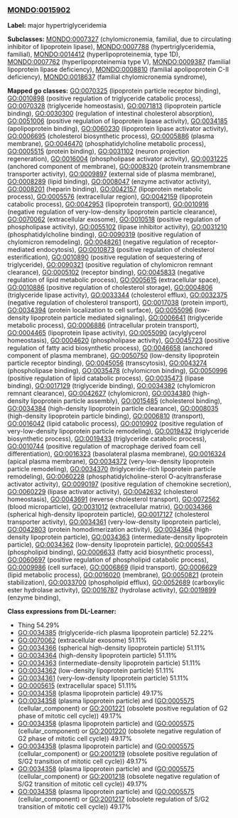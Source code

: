 
### [MONDO:0015902](http://purl.obolibrary.org/obo/MONDO_0015902)
**Label:** major hypertriglyceridemia

**Subclasses:** [MONDO:0007327](http://purl.obolibrary.org/obo/MONDO_0007327) (chylomicronemia, familial, due to circulating inhibitor of lipoprotein lipase), [MONDO:0007788](http://purl.obolibrary.org/obo/MONDO_0007788) (hypertriglyceridemia, familial), [MONDO:0014412](http://purl.obolibrary.org/obo/MONDO_0014412) (hyperlipoproteinemia, type 1D), [MONDO:0007762](http://purl.obolibrary.org/obo/MONDO_0007762) (hyperlipoproteinemia type V), [MONDO:0009387](http://purl.obolibrary.org/obo/MONDO_0009387) (familial lipoprotein lipase deficiency), [MONDO:0008810](http://purl.obolibrary.org/obo/MONDO_0008810) (familial apolipoprotein C-II deficiency), [MONDO:0018637](http://purl.obolibrary.org/obo/MONDO_0018637) (familial chylomicronemia syndrome), 

**Mapped go classes:** [GO:0070325](http://purl.obolibrary.org/obo/GO_0070325) (lipoprotein particle receptor binding), [GO:0010898](http://purl.obolibrary.org/obo/GO_0010898) (positive regulation of triglyceride catabolic process), [GO:0070328](http://purl.obolibrary.org/obo/GO_0070328) (triglyceride homeostasis), [GO:0071813](http://purl.obolibrary.org/obo/GO_0071813) (lipoprotein particle binding), [GO:0030300](http://purl.obolibrary.org/obo/GO_0030300) (regulation of intestinal cholesterol absorption), [GO:0051006](http://purl.obolibrary.org/obo/GO_0051006) (positive regulation of lipoprotein lipase activity), [GO:0034185](http://purl.obolibrary.org/obo/GO_0034185) (apolipoprotein binding), [GO:0060230](http://purl.obolibrary.org/obo/GO_0060230) (lipoprotein lipase activator activity), [GO:0006695](http://purl.obolibrary.org/obo/GO_0006695) (cholesterol biosynthetic process), [GO:0005886](http://purl.obolibrary.org/obo/GO_0005886) (plasma membrane), [GO:0046470](http://purl.obolibrary.org/obo/GO_0046470) (phosphatidylcholine metabolic process), [GO:0005515](http://purl.obolibrary.org/obo/GO_0005515) (protein binding), [GO:0031102](http://purl.obolibrary.org/obo/GO_0031102) (neuron projection regeneration), [GO:0016004](http://purl.obolibrary.org/obo/GO_0016004) (phospholipase activator activity), [GO:0031225](http://purl.obolibrary.org/obo/GO_0031225) (anchored component of membrane), [GO:0008320](http://purl.obolibrary.org/obo/GO_0008320) (protein transmembrane transporter activity), [GO:0009897](http://purl.obolibrary.org/obo/GO_0009897) (external side of plasma membrane), [GO:0008289](http://purl.obolibrary.org/obo/GO_0008289) (lipid binding), [GO:0008047](http://purl.obolibrary.org/obo/GO_0008047) (enzyme activator activity), [GO:0008201](http://purl.obolibrary.org/obo/GO_0008201) (heparin binding), [GO:0042157](http://purl.obolibrary.org/obo/GO_0042157) (lipoprotein metabolic process), [GO:0005576](http://purl.obolibrary.org/obo/GO_0005576) (extracellular region), [GO:0042159](http://purl.obolibrary.org/obo/GO_0042159) (lipoprotein catabolic process), [GO:0042953](http://purl.obolibrary.org/obo/GO_0042953) (lipoprotein transport), [GO:0010916](http://purl.obolibrary.org/obo/GO_0010916) (negative regulation of very-low-density lipoprotein particle clearance), [GO:0070062](http://purl.obolibrary.org/obo/GO_0070062) (extracellular exosome), [GO:0010518](http://purl.obolibrary.org/obo/GO_0010518) (positive regulation of phospholipase activity), [GO:0055102](http://purl.obolibrary.org/obo/GO_0055102) (lipase inhibitor activity), [GO:0031210](http://purl.obolibrary.org/obo/GO_0031210) (phosphatidylcholine binding), [GO:0090319](http://purl.obolibrary.org/obo/GO_0090319) (positive regulation of chylomicron remodeling), [GO:0048261](http://purl.obolibrary.org/obo/GO_0048261) (negative regulation of receptor-mediated endocytosis), [GO:0010873](http://purl.obolibrary.org/obo/GO_0010873) (positive regulation of cholesterol esterification), [GO:0010890](http://purl.obolibrary.org/obo/GO_0010890) (positive regulation of sequestering of triglyceride), [GO:0090321](http://purl.obolibrary.org/obo/GO_0090321) (positive regulation of chylomicron remnant clearance), [GO:0005102](http://purl.obolibrary.org/obo/GO_0005102) (receptor binding), [GO:0045833](http://purl.obolibrary.org/obo/GO_0045833) (negative regulation of lipid metabolic process), [GO:0005615](http://purl.obolibrary.org/obo/GO_0005615) (extracellular space), [GO:0010886](http://purl.obolibrary.org/obo/GO_0010886) (positive regulation of cholesterol storage), [GO:0004806](http://purl.obolibrary.org/obo/GO_0004806) (triglyceride lipase activity), [GO:0033344](http://purl.obolibrary.org/obo/GO_0033344) (cholesterol efflux), [GO:0032375](http://purl.obolibrary.org/obo/GO_0032375) (negative regulation of cholesterol transport), [GO:0017038](http://purl.obolibrary.org/obo/GO_0017038) (protein import), [GO:0034394](http://purl.obolibrary.org/obo/GO_0034394) (protein localization to cell surface), [GO:0055096](http://purl.obolibrary.org/obo/GO_0055096) (low-density lipoprotein particle mediated signaling), [GO:0006641](http://purl.obolibrary.org/obo/GO_0006641) (triglyceride metabolic process), [GO:0006886](http://purl.obolibrary.org/obo/GO_0006886) (intracellular protein transport), [GO:0004465](http://purl.obolibrary.org/obo/GO_0004465) (lipoprotein lipase activity), [GO:0055090](http://purl.obolibrary.org/obo/GO_0055090) (acylglycerol homeostasis), [GO:0004620](http://purl.obolibrary.org/obo/GO_0004620) (phospholipase activity), [GO:0045723](http://purl.obolibrary.org/obo/GO_0045723) (positive regulation of fatty acid biosynthetic process), [GO:0046658](http://purl.obolibrary.org/obo/GO_0046658) (anchored component of plasma membrane), [GO:0050750](http://purl.obolibrary.org/obo/GO_0050750) (low-density lipoprotein particle receptor binding), [GO:0045056](http://purl.obolibrary.org/obo/GO_0045056) (transcytosis), [GO:0043274](http://purl.obolibrary.org/obo/GO_0043274) (phospholipase binding), [GO:0035478](http://purl.obolibrary.org/obo/GO_0035478) (chylomicron binding), [GO:0050996](http://purl.obolibrary.org/obo/GO_0050996) (positive regulation of lipid catabolic process), [GO:0035473](http://purl.obolibrary.org/obo/GO_0035473) (lipase binding), [GO:0017129](http://purl.obolibrary.org/obo/GO_0017129) (triglyceride binding), [GO:0034382](http://purl.obolibrary.org/obo/GO_0034382) (chylomicron remnant clearance), [GO:0042627](http://purl.obolibrary.org/obo/GO_0042627) (chylomicron), [GO:0034380](http://purl.obolibrary.org/obo/GO_0034380) (high-density lipoprotein particle assembly), [GO:0015485](http://purl.obolibrary.org/obo/GO_0015485) (cholesterol binding), [GO:0034384](http://purl.obolibrary.org/obo/GO_0034384) (high-density lipoprotein particle clearance), [GO:0008035](http://purl.obolibrary.org/obo/GO_0008035) (high-density lipoprotein particle binding), [GO:0006810](http://purl.obolibrary.org/obo/GO_0006810) (transport), [GO:0016042](http://purl.obolibrary.org/obo/GO_0016042) (lipid catabolic process), [GO:0010902](http://purl.obolibrary.org/obo/GO_0010902) (positive regulation of very-low-density lipoprotein particle remodeling), [GO:0019432](http://purl.obolibrary.org/obo/GO_0019432) (triglyceride biosynthetic process), [GO:0019433](http://purl.obolibrary.org/obo/GO_0019433) (triglyceride catabolic process), [GO:0010744](http://purl.obolibrary.org/obo/GO_0010744) (positive regulation of macrophage derived foam cell differentiation), [GO:0016323](http://purl.obolibrary.org/obo/GO_0016323) (basolateral plasma membrane), [GO:0016324](http://purl.obolibrary.org/obo/GO_0016324) (apical plasma membrane), [GO:0034372](http://purl.obolibrary.org/obo/GO_0034372) (very-low-density lipoprotein particle remodeling), [GO:0034370](http://purl.obolibrary.org/obo/GO_0034370) (triglyceride-rich lipoprotein particle remodeling), [GO:0060228](http://purl.obolibrary.org/obo/GO_0060228) (phosphatidylcholine-sterol O-acyltransferase activator activity), [GO:0090197](http://purl.obolibrary.org/obo/GO_0090197) (positive regulation of chemokine secretion), [GO:0060229](http://purl.obolibrary.org/obo/GO_0060229) (lipase activator activity), [GO:0042632](http://purl.obolibrary.org/obo/GO_0042632) (cholesterol homeostasis), [GO:0043691](http://purl.obolibrary.org/obo/GO_0043691) (reverse cholesterol transport), [GO:0072562](http://purl.obolibrary.org/obo/GO_0072562) (blood microparticle), [GO:0031012](http://purl.obolibrary.org/obo/GO_0031012) (extracellular matrix), [GO:0034366](http://purl.obolibrary.org/obo/GO_0034366) (spherical high-density lipoprotein particle), [GO:0017127](http://purl.obolibrary.org/obo/GO_0017127) (cholesterol transporter activity), [GO:0034361](http://purl.obolibrary.org/obo/GO_0034361) (very-low-density lipoprotein particle), [GO:0042803](http://purl.obolibrary.org/obo/GO_0042803) (protein homodimerization activity), [GO:0034364](http://purl.obolibrary.org/obo/GO_0034364) (high-density lipoprotein particle), [GO:0034363](http://purl.obolibrary.org/obo/GO_0034363) (intermediate-density lipoprotein particle), [GO:0034362](http://purl.obolibrary.org/obo/GO_0034362) (low-density lipoprotein particle), [GO:0005543](http://purl.obolibrary.org/obo/GO_0005543) (phospholipid binding), [GO:0006633](http://purl.obolibrary.org/obo/GO_0006633) (fatty acid biosynthetic process), [GO:0060697](http://purl.obolibrary.org/obo/GO_0060697) (positive regulation of phospholipid catabolic process), [GO:0009986](http://purl.obolibrary.org/obo/GO_0009986) (cell surface), [GO:0006869](http://purl.obolibrary.org/obo/GO_0006869) (lipid transport), [GO:0006629](http://purl.obolibrary.org/obo/GO_0006629) (lipid metabolic process), [GO:0016020](http://purl.obolibrary.org/obo/GO_0016020) (membrane), [GO:0050821](http://purl.obolibrary.org/obo/GO_0050821) (protein stabilization), [GO:0033700](http://purl.obolibrary.org/obo/GO_0033700) (phospholipid efflux), [GO:0052689](http://purl.obolibrary.org/obo/GO_0052689) (carboxylic ester hydrolase activity), [GO:0016787](http://purl.obolibrary.org/obo/GO_0016787) (hydrolase activity), [GO:0019899](http://purl.obolibrary.org/obo/GO_0019899) (enzyme binding), 

**Class expressions from DL-Learner:**

- Thing 54.29%
- [GO:0034385](http://purl.obolibrary.org/obo/GO_0034385) (triglyceride-rich plasma lipoprotein particle) 52.22%
- [GO:0070062](http://purl.obolibrary.org/obo/GO_0070062) (extracellular exosome) 51.11%
- [GO:0034366](http://purl.obolibrary.org/obo/GO_0034366) (spherical high-density lipoprotein particle) 51.11%
- [GO:0034364](http://purl.obolibrary.org/obo/GO_0034364) (high-density lipoprotein particle) 51.11%
- [GO:0034363](http://purl.obolibrary.org/obo/GO_0034363) (intermediate-density lipoprotein particle) 51.11%
- [GO:0034362](http://purl.obolibrary.org/obo/GO_0034362) (low-density lipoprotein particle) 51.11%
- [GO:0034361](http://purl.obolibrary.org/obo/GO_0034361) (very-low-density lipoprotein particle) 51.11%
- [GO:0005615](http://purl.obolibrary.org/obo/GO_0005615) (extracellular space) 51.11%
- [GO:0034358](http://purl.obolibrary.org/obo/GO_0034358) (plasma lipoprotein particle) 49.17%
- [GO:0034358](http://purl.obolibrary.org/obo/GO_0034358) (plasma lipoprotein particle) and ([GO:0005575](http://purl.obolibrary.org/obo/GO_0005575) (cellular_component) or [GO:2001221](http://purl.obolibrary.org/obo/GO_2001221) (obsolete positive regulation of G2 phase of mitotic cell cycle)) 49.17%
- [GO:0034358](http://purl.obolibrary.org/obo/GO_0034358) (plasma lipoprotein particle) and ([GO:0005575](http://purl.obolibrary.org/obo/GO_0005575) (cellular_component) or [GO:2001220](http://purl.obolibrary.org/obo/GO_2001220) (obsolete negative regulation of G2 phase of mitotic cell cycle)) 49.17%
- [GO:0034358](http://purl.obolibrary.org/obo/GO_0034358) (plasma lipoprotein particle) and ([GO:0005575](http://purl.obolibrary.org/obo/GO_0005575) (cellular_component) or [GO:2001219](http://purl.obolibrary.org/obo/GO_2001219) (obsolete positive regulation of S/G2 transition of mitotic cell cycle)) 49.17%
- [GO:0034358](http://purl.obolibrary.org/obo/GO_0034358) (plasma lipoprotein particle) and ([GO:0005575](http://purl.obolibrary.org/obo/GO_0005575) (cellular_component) or [GO:2001218](http://purl.obolibrary.org/obo/GO_2001218) (obsolete negative regulation of S/G2 transition of mitotic cell cycle)) 49.17%
- [GO:0034358](http://purl.obolibrary.org/obo/GO_0034358) (plasma lipoprotein particle) and ([GO:0005575](http://purl.obolibrary.org/obo/GO_0005575) (cellular_component) or [GO:2001217](http://purl.obolibrary.org/obo/GO_2001217) (obsolete regulation of S/G2 transition of mitotic cell cycle)) 49.17%


